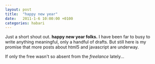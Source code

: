 ```yaml
---
layout: post
title:  "happy new year"
date:   2011-1-6 10:00:00 +0100
categories: habari
---
```

<p>Just a short shout out. <strong>happy new year folks.</strong> I have been far to busy to write anything meaningful, only a handful of drafts. But still here is my promise that more posts about html5 and javascript are underway.</p>
<p>If only the free wasn't so absent from the <em>freelance</em> lately...</p>